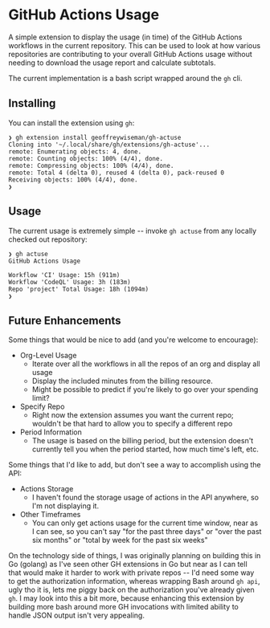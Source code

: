 # GitHub Actions Usage

A simple extension to display the usage (in time) of the GitHub Actions workflows in the current repository. This can be used to look at how various repositories are contributing to your overall GitHub Actions usage without needing to download the usage report and calculate subtotals.

The current implementation is a bash script wrapped around the `gh` cli.

## Installing

You can install the extension using `gh`:

```
❯ gh extension install geoffreywiseman/gh-actuse
Cloning into '~/.local/share/gh/extensions/gh-actuse'...
remote: Enumerating objects: 4, done.
remote: Counting objects: 100% (4/4), done.
remote: Compressing objects: 100% (4/4), done.
remote: Total 4 (delta 0), reused 4 (delta 0), pack-reused 0
Receiving objects: 100% (4/4), done.
❯
```

## Usage
The current usage is extremely simple -- invoke `gh actuse` from any locally checked out repository:

```
❯ gh actuse
GitHub Actions Usage

Workflow 'CI' Usage: 15h (911m)
Workflow 'CodeQL' Usage: 3h (183m)
Repo 'project' Total Usage: 18h (1094m)
❯
```

## Future Enhancements

Some things that would be nice to add (and you're welcome to encourage):

- Org-Level Usage
    - Iterate over all the workflows in all the repos of an org and display all usage
    - Display the included minutes from the billing resource.
    - Might be possible to predict if you're likely to go over your spending limit?
- Specify Repo
    - Right now the extension assumes you want the current repo; wouldn't be that hard to allow you to specify a different repo
- Period Information
    - The usage is based on the billing period, but the extension doesn't currently tell you when the period started, how much time's left, etc.

Some things that I'd like to add, but don't see a way to accomplish using the API:

- Actions Storage
    - I haven't found the storage usage of actions in the API anywhere, so I'm not displaying it.
- Other Timeframes
    - You can only get actions usage for the current time window, near as I can see, so you can't say "for the past three days" or "over the past six months" or "total by week for the past six weeks"

On the technology side of things, I was originally planning on building this in Go (golang) as I've seen other GH extensions in Go but near as I can tell that would make it harder to work with private repos -- I'd need some way to get the authorization information, whereas wrapping Bash around `gh api`, ugly tho it is, lets me piggy back on the authorization you've already given `gh`.  I may look into this a bit more, because enhancing this extension by building more bash around more GH invocations with limited ability to handle JSON output isn't very appealing.

